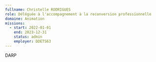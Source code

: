 ```yaml
---
fullname: Christelle RODRIGUES
role: Déléguée à l'accompagnement à la reconversion professionnelle
domaine: Animation
missions:
  - start: 2022-01-01
    end: 2023-12-31
    status: admin
    employer: DDETS63
---
```


DARP
